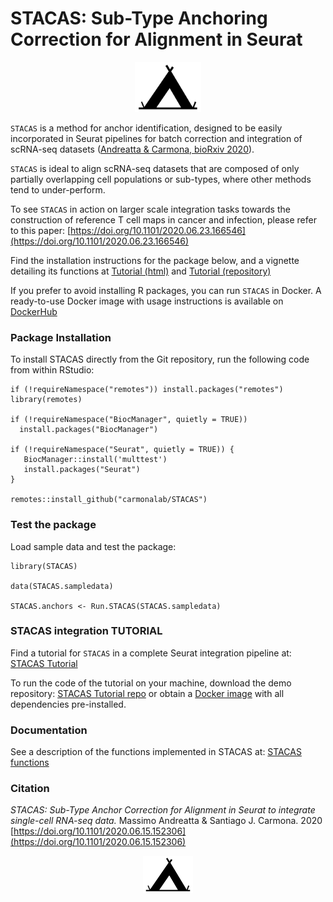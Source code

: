 # STACAS: Sub-Type Anchoring Correction for Alignment in Seurat

<p align="center">
  <img height="80" src="docs/white.sq.png">
</p>

`STACAS` is a method for anchor identification, designed to be easily incorporated in Seurat pipelines for batch correction and integration of scRNA-seq datasets ([Andreatta & Carmona, bioRxiv 2020](https://doi.org/10.1101/2020.06.15.152306)).

`STACAS` is ideal to align scRNA-seq datasets that are composed of only partially overlapping cell populations or sub-types, where other methods tend to under-perform.

To see `STACAS` in action on larger scale integration tasks towards the construction of reference T cell maps in cancer and infection, please refer to this paper: [https://doi.org/10.1101/2020.06.23.166546](https://doi.org/10.1101/2020.06.23.166546)

Find the installation instructions for the package below, and a vignette detailing its functions at [Tutorial (html)](https://carmonalab.github.io/STACAS/tutorial.html) and [Tutorial (repository)](https://gitlab.unil.ch/carmona/STACAS.demo)

If you prefer to avoid installing R packages, you can run `STACAS` in Docker.
A ready-to-use Docker image with usage instructions is available on [DockerHub](https://hub.docker.com/repository/docker/mandrea1/stacas_demo)

### Package Installation

To install STACAS directly from the Git repository, run the following code from within RStudio:

```
if (!requireNamespace("remotes")) install.packages("remotes")
library(remotes)

if (!requireNamespace("BiocManager", quietly = TRUE))
  install.packages("BiocManager")

if (!requireNamespace("Seurat", quietly = TRUE)) {
   BiocManager::install('multtest')
   install.packages("Seurat")
}

remotes::install_github("carmonalab/STACAS")
```

### Test the package

Load sample data and test the package:
```
library(STACAS)

data(STACAS.sampledata)

STACAS.anchors <- Run.STACAS(STACAS.sampledata)
```

### STACAS integration TUTORIAL

Find a tutorial for `STACAS` in a complete Seurat integration pipeline at: [STACAS Tutorial](https://carmonalab.github.io/STACAS/tutorial.html)

To run the code of the tutorial on your machine, download the demo repository: [STACAS Tutorial repo](https://gitlab.unil.ch/carmona/STACAS.demo) or obtain a [Docker image](https://hub.docker.com/repository/docker/mandrea1/stacas_demo) with all dependencies pre-installed.

### Documentation

See a description of the functions implemented in STACAS at: [STACAS functions](docs/functions.md)

### Citation

_STACAS: Sub-Type Anchor Correction for Alignment in Seurat to integrate single-cell RNA-seq data._ Massimo Andreatta & Santiago J. Carmona. 2020 [https://doi.org/10.1101/2020.06.15.152306](https://doi.org/10.1101/2020.06.15.152306)

<p align="center">
  <img height="60" src="docs/white.sq.png">
</p>
